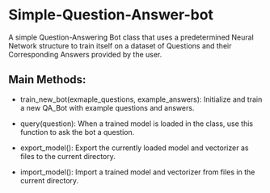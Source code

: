 # Simple-Question-Answer-bot
A simple Question-Answering Bot class that uses a predetermined Neural Network structure to train itself on a dataset of Questions and their Corresponding Answers provided by the user.


## Main Methods:
    
- train_new_bot(exmaple_questions, example_answers): Initialize and train a new QA_Bot with example questions and answers.

- query(question): When a trained model is loaded in the class, use this function to ask the bot a question.

- export_model(): Export the currently loaded model and vectorizer as files to the current directory.

- import_model(): Import a trained model and vectorizer from files in the current directory.
